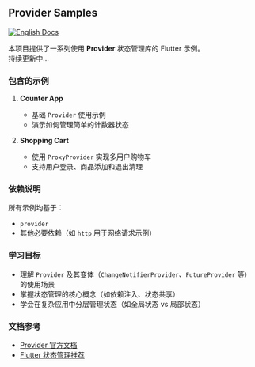 ## Provider Samples  

[![English Docs](https://img.shields.io/badge/Docs-English-green?style=flat-square)](README.md)

本项目提供了一系列使用 **Provider** 状态管理库的 Flutter 示例。  
持续更新中...

### 包含的示例  

1. **Counter App**  
   - 基础 `Provider` 使用示例  
   - 演示如何管理简单的计数器状态  

2. **Shopping Cart**  
   - 使用 `ProxyProvider` 实现多用户购物车  
   - 支持用户登录、商品添加和退出清理  

### 依赖说明  
所有示例均基于：  
- `provider`
- 其他必要依赖（如 `http` 用于网络请求示例）  

### 学习目标  
- 理解 `Provider` 及其变体（`ChangeNotifierProvider`、`FutureProvider` 等）的使用场景  
- 掌握状态管理的核心概念（如依赖注入、状态共享）  
- 学会在复杂应用中分层管理状态（如全局状态 vs 局部状态）  

### 文档参考  
- [Provider 官方文档](https://pub.dev/packages/provider)  
- [Flutter 状态管理推荐](https://docs.flutter.dev/data-and-backend/state-mgmt/options)

